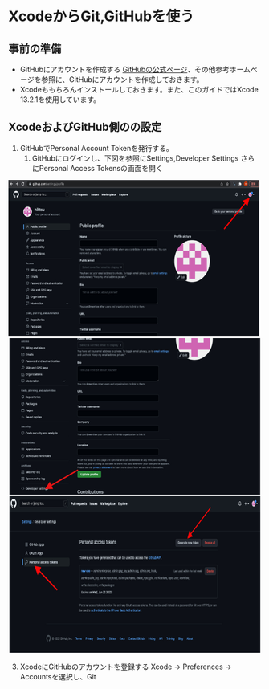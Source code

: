 
# XcodeからGit,GitHubを使う

## 事前の準備

 * GitHubにアカウントを作成する
 [GitHubの公式ページ](https://docs.github.com/ja/get-started/signing-up-for-github/signing-up-for-a-new-github-account)、その他参考ホームページを参照に、GitHubにアカウントを作成しておきます。
 * Xcodeももちろんインストールしておきます。また、このガイドではXcode 13.2.1を使用しています。

## XcodeおよびGitHub側のの設定

1. GitHubでPersonal Account Tokenを発行する。
   1. GitHubにログインし、下図を参照にSettings,Developer Settings さらにPersonal Access Tokensの画面を開く


  <div align="center"><img src="git2.jpg" alt="git2" title="git2" width="500" height="312">&nbsp;<img src="git3.jpg" alt="git3" title="git2" width="500" height="312"></div>
  
  
  
  <div align="center"><img src="git4.jpg" alt="git4" title="git4" width="500" height="312"> </div>                 
  
  

  
3. XcodeにGitHubのアカウントを登録する
Xcode -> Preferences -> Accountsを選択し、Git

